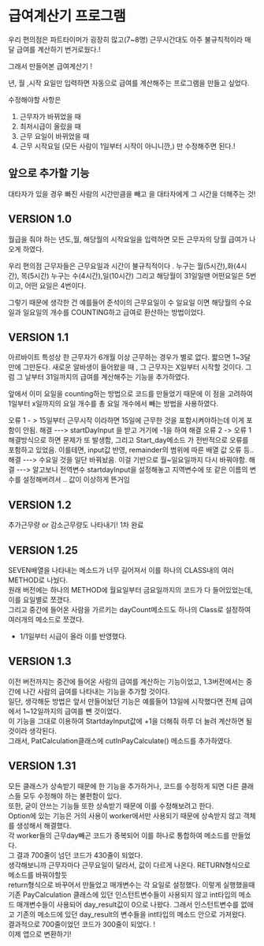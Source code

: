 급여계산기 프로그램
====================
우리 편의점은 파트타이머가 굉장히 많고(7~8명) 근무시간대도 아주 불규칙적이라 매달 급여를 계산하기 번거로웠다.!

그래서 만들어본 급여계산기 !

년, 월 ,시작 요일만 입력하면 자동으로 급여를 계산해주는 프로그램을 만들고 싶었다.

수정해야할 사항은 
1. 근무자가 바뀌었을 때
2. 최저시급이 올랐을 때
3. 근무 요일이 바뀌었을 때
4. 근무 시작요일 (모든 사람이 1일부터 시작이 아니니깐,)
만 수정해주면 된다.!

앞으로 추가할 기능
-------------------
대타자가 있을 경우 
빠진 사람의 시간만큼을 빼고 을 대타자에게 그 시간을 더해주는 것!


VERSION 1.0
--------------------
월급을 줘야 하는 년도,월, 해당월의 시작요일을 입력하면 모든 근무자의 당월 급여가 나오게 하였다.

우리 편의점 근무자들은 근무요일과 시간이 불규칙적이다 . 누구는 월(5시간),화(4시간), 목(5시간)  누구는 수(4시간),일(10시간) 
그리고 해당월이 31일일땐 어떤요일은 5번이고, 어떤 요일은 4번이다.

그렇기 때문에 생각한 건
예를들어 준석이의 근무요일이 수 일요일 이면
해당월의 수요일과 일요일의 개수를 COUNTING하고 급여로 환산하는 방법이었다.

VERSION 1.1
------------------------
아르바이트 특성상 한 근무자가 6개월 이상 근무하는 경우가 별로 없다. 짧으면 1~3달만에 그만둔다.
새로운 알바생이 들어왔을 때 , 그 근무자는 X일부터 시작할 것이다.
그럼 그 날부터 31일까지의 급여를 계산해주는 기능을 추가하였다.

앞에서 이미 요일을 counting하는 방법으로 코드를 만들었기 때문에
이 점을 고려하여 1일부터 x일까지의 요일 개수를 총 요일 개수에서 빼는 방법을 사용하였다.

오류 1 - > 15일부터 근무시작 이라하면 15일에 근무한 것을 포함시켜야하는데 이게 포함이 안됨.
해결 ---> startDayInput 을 받고 거기에 -1을 하여 해결
오류 2 -> 오류 1 해결방식으로 하면 문제가 또 발생함, 그리고 Start_day메소드 가 전반적으로 오류를 포함하고 있었음.
이를테면, input값 반영, remainder의 범위에 따른 배열 값 오류 등.. 
해결 ---> 수요일 것을 일단 바꿔놨음. 이걸 기반으로 월~일요일까지 다시 바꿔야함.
해결 ---> 알고보니 전역변수 startdayInput을 설정해놓고 지역변수에 또 같은 이름의 변수를 설정해버려서 .. 값이 이상하게 뜬거임

VERSION 1.2
------------------------------
추가근무량 or 감소근무량도 나타내기!
1차 완료

VERSION 1.25
-----------------------------
SEVEN배열을 나타내는 메소드가 너무 길어져서 이를 하나의 CLASS내의 여러 METHOD로 나눴다.  
원래 버전에는 하나의 METHOD에 월요일부터 금요일까지의 코드가 다 들어있었는데, 이를 요일별로 쪼갰다.  
그리고 중간에 들어온 사람을 가르키는 dayCount메소드도 하나의 Class로 설정하여 여러개의 메소드로 쪼갰다.  
+ 1/1일부터 시급이 올라 이를 반영했다.

VERSION 1.3
-------------------------
이전 버전까지는 중간에 들어온 사람의 급여를 계산하는 기능이었고, 1.3버전에서는 중간에 나간 사람의 급여를 나타내는 기능을 추가할 것이다.  
일단, 생각해둔 방법은 앞서 만들어놨던 기능은 예를들어 13일에 시작했다면 전체 급여에서 1~12일까지의 급여를 뺀 것이었다.  
이 기능을 그대로 이용하여 StartdayInput값에 +1을 더해줘 하루 더 늘려 계산하면 될 것이라 생각된다.  
그래서, PatCalculation클래스에 cutInPayCalculate() 메소드를 추가하였다. 

VERSION 1.31 
----------------------------
모든 클래스가 상속받기 때문에 한 기능을 추가하거나, 코드를 수정하게 되면 다른 클래스들 모두 수정해야 하는 불편함이 있다.  
또한, 굳이 안쓰는 기능들 또한 상속받기 때문에 이를 수정해보려고 한다.  
Option에 있는 기능은 거의 사용이 worker에서만 사용되기 때문에 상속받지 않고 객체를 생성해서 해결했다.  
각 worker들의 근무day빼곤 코드가 중복되어 이를 하나로 통합하여 메소드를 만들었다.  
그 결과 700줄이 넘던 코드가 430줄이 되었다.  
생각해보니까 근무자마다 근무요일이 달라서, 값이 다르게 나온다. RETURN형식으로 메소드를 바꿔야할듯  
return형식으로 바꾸어서 만들었고 매개변수는 각 요일로 설정했다. 이렇게 실행했을때 기존 PayCalculation 클래스에 있던 인스턴트변수들이 사용되지 않고 int타입의 메소드 매개변수들이 사용되어 day_result값이 0으로 나왔다.  그래서 인스턴트변수를 없애고 기존의 메소드에 있던 day_result의 변수들을 int타입의 메소드 안으로 가져왔다.  
결과적으로 700줄이었던 코드가 300줄이 되었다. !  
이제 앱으로 변환하기!
